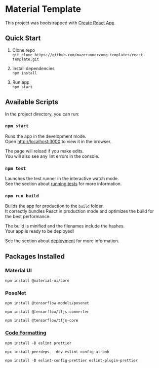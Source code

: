 # Material Template

This project was bootstrapped with [Create React App](https://github.com/facebook/create-react-app).

## Quick Start

1. Clone repo <br />
   `git clone https://github.com/mazerunnerzong-templates/react-template.git`

2. Install dependencies <br />
   `npm install`

3. Run app <br />
   `npm start`

## Available Scripts

In the project directory, you can run:

### `npm start`

Runs the app in the development mode.<br />
Open [http://localhost:3000](http://localhost:3000) to view it in the browser.

The page will reload if you make edits.<br />
You will also see any lint errors in the console.

### `npm test`

Launches the test runner in the interactive watch mode.<br />
See the section about [running tests](https://facebook.github.io/create-react-app/docs/running-tests) for more information.

### `npm run build`

Builds the app for production to the `build` folder.<br />
It correctly bundles React in production mode and optimizes the build for the best performance.

The build is minified and the filenames include the hashes.<br />
Your app is ready to be deployed!

See the section about [deployment](https://facebook.github.io/create-react-app/docs/deployment) for more information.

## Packages Installed

### Material UI

`npm install @material-ui/core`

### PoseNet

`npm install @tensorflow-models/posenet`

`npm install @tensorflow/tfjs-converter`

`npm install @tensorflow/tfjs-core`

### [Code Formatting](https://blog.echobind.com/integrating-prettier-eslint-airbnb-style-guide-in-vscode-47f07b5d7d6a)

`npm install -D eslint prettier`

`npx install-peerdeps --dev eslint-config-airbnb`

`npm install -D eslint-config-prettier eslint-plugin-prettier`
